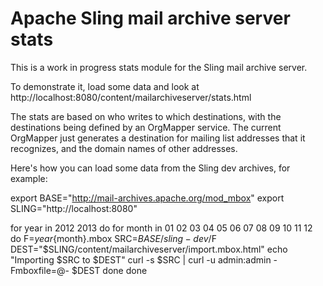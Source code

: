 Apache Sling mail archive server stats
======================================

This is a work in progress stats module for the Sling mail archive
server.

To demonstrate it, load some data and look at 
http://localhost:8080/content/mailarchiveserver/stats.html

The stats are based on who writes to which destinations, with the
destinations being defined by an OrgMapper service. The current
OrgMapper just generates a destination for mailing list addresses
that it recognizes, and the domain names of other addresses.

Here's how you can load some data from the Sling dev archives,
for example:

export BASE="http://mail-archives.apache.org/mod_mbox"
export SLING="http://localhost:8080"

for year in 2012 2013
do
  for month in 01 02 03 04 05 06 07 08 09 10 11 12
  do
    F=${year}${month}.mbox
    SRC=$BASE/sling-dev/$F
    DEST="$SLING/content/mailarchiveserver/import.mbox.html"
    echo "Importing $SRC to $DEST"
    curl -s $SRC | curl -u admin:admin -Fmboxfile=@- $DEST
  done
done
